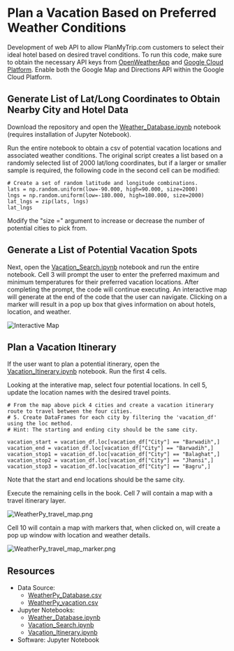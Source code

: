 # Plan a Vacation Based on Preferred Weather Conditions
Development of web API to allow PlanMyTrip.com customers to select their ideal hotel based on desired travel conditions. To run this code, make sure to obtain the necessary API keys from [OpenWeatherApp](https://openweathermap.org/) and [Google Cloud Platform](https://console.cloud.google.com/home/dashboard?project=tribal-monolith-339901). Enable both the Google Map and Directions API within the Google Cloud Platform.


## Generate List of Lat/Long Coordinates to Obtain Nearby City and Hotel Data
Download the repository and open the [Weather_Database.ipynb](https://github.com/InRegards2Pluto/World_Weather_Analysis/blob/96de29e80229fff7b18d54dbc95d8954283eb093/Weather_Database/Weather_Database.ipynb) notebook (requires installation of Jupyter Notebook). 

Run the entire notebook to obtain a csv of potential vacation locations and associated weather conditions. The original script creates a list based on a randomly selected list of 2000 lat/long coordinates, but if a larger or smaller sample is required, the following code in the second cell can be modified:

```
# Create a set of random latitude and longitude combinations.
lats = np.random.uniform(low=-90.000, high=90.000, size=2000)
lngs = np.random.uniform(low=-180.000, high=180.000, size=2000)
lat_lngs = zip(lats, lngs)
lat_lngs
```

Modify the "size =" argument to increase or decrease the number of potential cities to pick from.

## Generate a List of Potential Vacation Spots 

Next, open the [Vacation_Search.ipynb](https://github.com/InRegards2Pluto/World_Weather_Analysis/blob/96de29e80229fff7b18d54dbc95d8954283eb093/Vacation_Search/Vacation_Search.ipynb) notebook and run the entire notebook. Cell 3 will prompt the user to enter the preferred maximum and minimum temperatures for their preferred vacation locations. After completing the prompt, the code will continue executing. An interactive map will generate at the end of the code that the user can navigate. Clicking on a marker will result in a pop up box that gives information on about hotels, location, and weather.

![Interactive Map](https://github.com/InRegards2Pluto/World_Weather_Analysis/blob/96de29e80229fff7b18d54dbc95d8954283eb093/Vacation_Search/WeatherPy_vacation_map.png)

## Plan a Vacation Itinerary 

If the user want to plan a potential itinerary, open the [Vacation_Itinerary.ipynb](https://github.com/InRegards2Pluto/World_Weather_Analysis/blob/96de29e80229fff7b18d54dbc95d8954283eb093/Vacation_Itinerary/Vacation_Itinerary.ipynb) notebook. Run the first 4 cells.

Looking at the interative map, select four potential locations. In cell 5, update the location names with the desired travel points. 

```
# From the map above pick 4 cities and create a vacation itinerary route to travel between the four cities. 
# 5. Create DataFrames for each city by filtering the 'vacation_df' using the loc method. 
# Hint: The starting and ending city should be the same city.

vacation_start = vacation_df.loc[vacation_df["City"] == "Barwadih",]
vacation_end = vacation_df.loc[vacation_df["City"] == "Barwadih",]
vacation_stop1 = vacation_df.loc[vacation_df["City"] == "Balaghat",]
vacation_stop2 = vacation_df.loc[vacation_df["City"] == "Jhansi",]
vacation_stop3 = vacation_df.loc[vacation_df["City"] == "Bagru",] 
```

Note that the start and end locations should be the same city.

Execute the remaining cells in the book. Cell 7 will contain a map with a travel itinerary layer.

![WeatherPy_travel_map.png](https://github.com/InRegards2Pluto/World_Weather_Analysis/blob/96de29e80229fff7b18d54dbc95d8954283eb093/Vacation_Itinerary/WeatherPy_travel_map.png)

Cell 10 will contain a map with markers that, when clicked on, will create a pop up window with location and weather details.

![WeatherPy_travel_map_marker.png](https://github.com/InRegards2Pluto/World_Weather_Analysis/blob/96de29e80229fff7b18d54dbc95d8954283eb093/Vacation_Itinerary/WeatherPy_travel_map_markers.png)

## Resources
- Data Source: 
  - [WeatherPy_Database.csv](https://github.com/InRegards2Pluto/World_Weather_Analysis/blob/96de29e80229fff7b18d54dbc95d8954283eb093/Weather_Database/WeatherPy_Database.csv)
  - [WeatherPy_vacation.csv](https://github.com/InRegards2Pluto/World_Weather_Analysis/blob/96de29e80229fff7b18d54dbc95d8954283eb093/Vacation_Search/WeatherPy_vacation.csv)
- Jupyter Notebooks: 
  - [Weather_Database.ipynb](https://github.com/InRegards2Pluto/World_Weather_Analysis/blob/96de29e80229fff7b18d54dbc95d8954283eb093/Weather_Database/Weather_Database.ipynb)
  - [Vacation_Search.ipynb](https://github.com/InRegards2Pluto/World_Weather_Analysis/blob/96de29e80229fff7b18d54dbc95d8954283eb093/Vacation_Search/Vacation_Search.ipynb)
  - [Vacation_Itinerary.ipynb](https://github.com/InRegards2Pluto/World_Weather_Analysis/blob/96de29e80229fff7b18d54dbc95d8954283eb093/Vacation_Itinerary/Vacation_Itinerary.ipynb) 
- Software: Jupyter Notebook